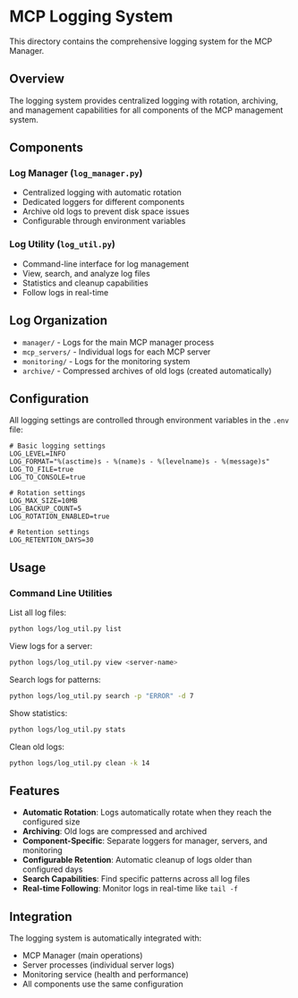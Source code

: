 # MCP Logging System

This directory contains the comprehensive logging system for the MCP Manager.

## Overview

The logging system provides centralized logging with rotation, archiving, and management capabilities for all components of the MCP management system.

## Components

### Log Manager (`log_manager.py`)
- Centralized logging with automatic rotation
- Dedicated loggers for different components
- Archive old logs to prevent disk space issues
- Configurable through environment variables

### Log Utility (`log_util.py`)
- Command-line interface for log management
- View, search, and analyze log files
- Statistics and cleanup capabilities
- Follow logs in real-time

## Log Organization

- `manager/` - Logs for the main MCP manager process
- `mcp_servers/` - Individual logs for each MCP server
- `monitoring/` - Logs for the monitoring system
- `archive/` - Compressed archives of old logs (created automatically)

## Configuration

All logging settings are controlled through environment variables in the `.env` file:

```
# Basic logging settings
LOG_LEVEL=INFO
LOG_FORMAT="%(asctime)s - %(name)s - %(levelname)s - %(message)s"
LOG_TO_FILE=true
LOG_TO_CONSOLE=true

# Rotation settings
LOG_MAX_SIZE=10MB
LOG_BACKUP_COUNT=5
LOG_ROTATION_ENABLED=true

# Retention settings
LOG_RETENTION_DAYS=30
```

## Usage

### Command Line Utilities

List all log files:
```bash
python logs/log_util.py list
```

View logs for a server:
```bash
python logs/log_util.py view <server-name>
```

Search logs for patterns:
```bash
python logs/log_util.py search -p "ERROR" -d 7
```

Show statistics:
```bash
python logs/log_util.py stats
```

Clean old logs:
```bash
python logs/log_util.py clean -k 14
```

## Features

- **Automatic Rotation**: Logs automatically rotate when they reach the configured size
- **Archiving**: Old logs are compressed and archived
- **Component-Specific**: Separate loggers for manager, servers, and monitoring
- **Configurable Retention**: Automatic cleanup of logs older than configured days
- **Search Capabilities**: Find specific patterns across all log files
- **Real-time Following**: Monitor logs in real-time like `tail -f`

## Integration

The logging system is automatically integrated with:
- MCP Manager (main operations)
- Server processes (individual server logs)
- Monitoring service (health and performance)
- All components use the same configuration